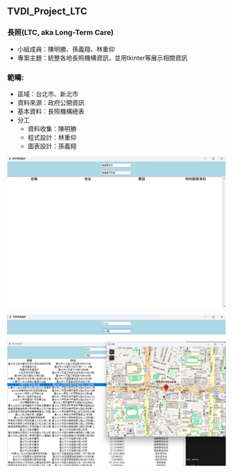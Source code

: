 ## TVDI_Project_LTC
### 長照(LTC, aka Long-Term Care)

* 小組成員：陳明勝、孫義翔、林重仰
* 專案主題：統整各地長照機構資訊，並用tkinter等展示相關資訊

### 範疇:
* 區域：台北市、新北市
* 資料來源：政府公開資訊
* 基本資料：長照機構總表
* 分工
  *  資料收集：陳明勝
  *  程式設計：林重仰
  *  圖表設計：孫義翔

![首頁](./圖片/首頁.png)

![區域](./圖片/預設區域.png)

![地圖](./圖片/地圖範例.png)